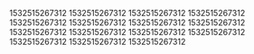 1532515267312
1532515267312
1532515267312
1532515267312
1532515267312
1532515267312
1532515267312
1532515267312
1532515267312
1532515267312
1532515267312
1532515267312
1532515267312
1532515267312
1532515267312